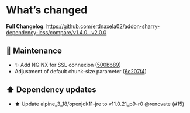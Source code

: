 # What’s changed
**Full Changelog**: https://github.com/erdnaxela02/addon-sharry-dependency-less/compare/v1.4.0...v2.0.0

## 🐛 Maintenance
- ✨ Add NGINX for SSL connexion ([500bb89](https://github.com/erdnaxela02/addon-sharry-dependency-less/commit/500bb89a316d8925c0c4d373f16e091ee5feb242))
- Adjustment of default chunk-size parameter ([6c207f4](https://github.com/erdnaxela02/addon-sharry-dependency-less/commit/6c207f4584cda6745e44546e809a6f5551ca896e))

## ⬆️ Dependency updates
- ⬆️ Update alpine_3_18/openjdk11-jre to v11.0.21_p9-r0 @renovate (#15)